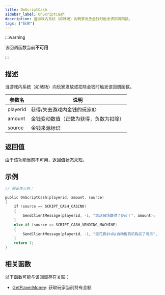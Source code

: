 ```yaml
---
title: OnScriptCash
sidebar_label: OnScriptCash
description: 当游戏内系统（如赌场）向玩家发放金钱时触发该回调函数。
tags: ["玩家"]
---
```


:::warning

该回调函数当前**不可用**

:::

## 描述

当游戏内系统（如赌场）向玩家发放或扣除金钱时触发该回调函数。

| 参数名   | 说明                                   |
| -------- | -------------------------------------- |
| playerid | 获得/失去游戏内金钱的玩家ID            |
| amount   | 金钱变动数值（正数为获得，负数为扣除） |
| source   | 金钱来源标识                           |

## 返回值

由于该功能当前不可用，返回值状态未知。

## 示例

```c
// 假设性示例：

public OnScriptCash(playerid, amount, source)
{
    if (source == SCRIPT_CASH_CASINO)
    {
        SendClientMessage(playerid, -1, "您从赌场赢得了$%d！", amount);
    }
    else if (source == SCRIPT_CASH_VENDING_MACHINE)
    {
        SendClientMessage(playerid, -1, "您花费$%d从自动售货机购买了可乐", amount);
    }
    return 1;
}
```

## 相关函数

以下函数可能与该回调存在关联：

- [GetPlayerMoney](../functions/GetPlayerMoney): 获取玩家当前持有金额

